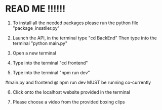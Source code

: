 # READ ME !!!!!!

1. To install all the needed packages please run the python file "package_insatller.py"

2. Launch the API, in the terminal type 
"cd BackEnd"
Then type into the terminal
"python main.py"

3. Open a new terminal 

4. Type into the terminal
"cd frontend"

5. Type into the terminal 
"npm run dev"

#main.py and frontend @ npm run dev MUST be running co-currently

6. Click onto the localhost website provided in the terminal 

7. Please choose a video from the provided boxing clips 
